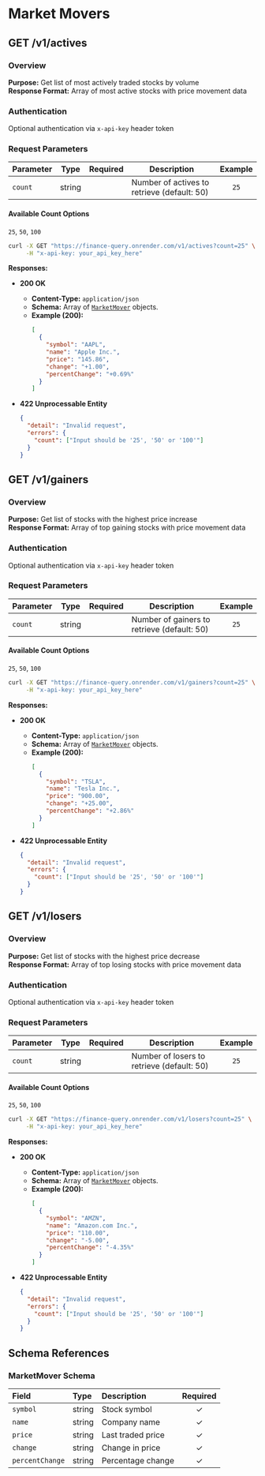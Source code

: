 # Market Movers

## GET /v1/actives

### Overview

**Purpose:** Get list of most actively traded stocks by volume  
**Response Format:** Array of most active stocks with price movement data

### Authentication

Optional authentication via `x-api-key` header token

### Request Parameters

| Parameter | Type   | Required | Description                                 | Example |
|-----------|--------|:--------:|---------------------------------------------|:-------:|
| `count`   | string |          | Number of actives to retrieve (default: 50) |  `25`   |

#### Available Count Options

`25`, `50`, `100`

```bash
curl -X GET "https://finance-query.onrender.com/v1/actives?count=25" \
     -H "x-api-key: your_api_key_here"
```

**Responses:**

- **200 OK**
    - **Content-Type:** `application/json`
    - **Schema:** Array of [`MarketMover`](#marketmover-schema) objects.
    - **Example (200):**
      ```json
      [
        {
          "symbol": "AAPL",
          "name": "Apple Inc.",
          "price": "145.86",
          "change": "+1.00",
          "percentChange": "+0.69%"
        }
      ]
      ```

- **422 Unprocessable Entity**
  ```json
  {
    "detail": "Invalid request",
    "errors": {
      "count": ["Input should be '25', '50' or '100'"]
    }
  }
  ```

## GET /v1/gainers

### Overview

**Purpose:** Get list of stocks with the highest price increase  
**Response Format:** Array of top gaining stocks with price movement data

### Authentication

Optional authentication via `x-api-key` header token

### Request Parameters

| Parameter | Type   | Required | Description                                 | Example |
|-----------|--------|:--------:|---------------------------------------------|:-------:|
| `count`   | string |          | Number of gainers to retrieve (default: 50) |  `25`   |

#### Available Count Options

`25`, `50`, `100`

```bash
curl -X GET "https://finance-query.onrender.com/v1/gainers?count=25" \
     -H "x-api-key: your_api_key_here"
```

**Responses:**

- **200 OK**
    - **Content-Type:** `application/json`
    - **Schema:** Array of [`MarketMover`](#marketmover-schema) objects.
    - **Example (200):**
      ```json
      [
        {
          "symbol": "TSLA",
          "name": "Tesla Inc.",
          "price": "900.00",
          "change": "+25.00",
          "percentChange": "+2.86%"
        }
      ]
      ```

- **422 Unprocessable Entity**
  ```json
  {
    "detail": "Invalid request",
    "errors": {
      "count": ["Input should be '25', '50' or '100'"]
    }
  }
  ```

## GET /v1/losers

### Overview

**Purpose:** Get list of stocks with the highest price decrease  
**Response Format:** Array of top losing stocks with price movement data

### Authentication

Optional authentication via `x-api-key` header token

### Request Parameters

| Parameter | Type   | Required | Description                                | Example |
|-----------|--------|:--------:|--------------------------------------------|:-------:|
| `count`   | string |          | Number of losers to retrieve (default: 50) |  `25`   |

#### Available Count Options

`25`, `50`, `100`

```bash
curl -X GET "https://finance-query.onrender.com/v1/losers?count=25" \
     -H "x-api-key: your_api_key_here"
```

**Responses:**

- **200 OK**
    - **Content-Type:** `application/json`
    - **Schema:** Array of [`MarketMover`](#marketmover-schema) objects.
    - **Example (200):**
      ```json
      [
        {
          "symbol": "AMZN",
          "name": "Amazon.com Inc.",
          "price": "110.00",
          "change": "-5.00",
          "percentChange": "-4.35%"
        }
      ]
      ```

- **422 Unprocessable Entity**
  ```json
  {
    "detail": "Invalid request",
    "errors": {
      "count": ["Input should be '25', '50' or '100'"]
    }
  }
  ```

## Schema References

### MarketMover Schema

| Field           | Type   | Description       | Required |
|:----------------|:-------|:------------------|:--------:|
| `symbol`        | string | Stock symbol      |    ✓     |
| `name`          | string | Company name      |    ✓     |
| `price`         | string | Last traded price |    ✓     |
| `change`        | string | Change in price   |    ✓     |
| `percentChange` | string | Percentage change |    ✓     |

